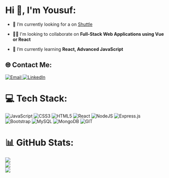 # Hi 👋, I'm Yousuf:

- 🔭 I’m currently looking for a on <a href="https://createwithshuttle.com/welcome" target="_blank">Shuttle</a>

- 👯‍♀️ I'm looking to collaborate on **Full-Stack Web Applications using Vue or React**

- 🌱 I’m currently learning **React, Advanced JavaScript**

## 🌐 Contact Me:

<a href="mailto:noah@createdbynoah.com">
    <img src="https://img.shields.io/badge/Email-D14836?style=for-the-badge&logo=gmail&logoColor=white" alt="Email">
  </a>
  <a href="https://www.linkedin.com/in/noahrodgers10/">
    <img src="https://img.shields.io/badge/LinkedIn-0077B5?style=for-the-badge&logo=linkedin&logoColor=white" alt="LinkedIn">
  </a>

# 💻 Tech Stack:

![JavaScript](https://img.shields.io/badge/javascript-%23323330.svg?style=for-the-badge&logo=javascript&logoColor=%23F7DF1E) ![CSS3](https://img.shields.io/badge/css3-%231572B6.svg?style=for-the-badge&logo=css3&logoColor=white) ![HTML5](https://img.shields.io/badge/html5-%23E34F26.svg?style=for-the-badge&logo=html5&logoColor=white) ![React](https://img.shields.io/badge/react-%2320232a.svg?style=for-the-badge&logo=react&logoColor=%2361DAFB) ![NodeJS](https://img.shields.io/badge/node.js-6DA55F?style=for-the-badge&logo=node.js&logoColor=white) ![Express.js](https://img.shields.io/badge/express.js-%23404d59.svg?style=for-the-badge&logo=express&logoColor=%2361DAFB) ![Bootstrap](https://img.shields.io/badge/bootstrap-%23563D7C.svg?style=for-the-badge&logo=bootstrap&logoColor=white) ![MySQL](https://img.shields.io/badge/mysql-%2300f.svg?style=for-the-badge&logo=mysql&logoColor=white) ![MongoDB](https://img.shields.io/badge/MongoDB-%234ea94b.svg?style=for-the-badge&logo=mongodb&logoColor=white) ![GIT](https://img.shields.io/badge/Git-fc6d26?style=for-the-badge&logo=git&logoColor=white)

# 📊 GitHub Stats:

![](https://github-readme-stats.vercel.app/api?username=yousuffff&theme=dark&hide_border=true&include_all_commits=true&count_private=true)<br/>
![](https://github-readme-streak-stats.herokuapp.com/?user=yousuffff&theme=dark&hide_border=true)<br/>
![](https://github-readme-stats.vercel.app/api/top-langs/?username=yousuffff&theme=dark&hide_border=true&include_all_commits=true&count_private=true&layout=compact)
